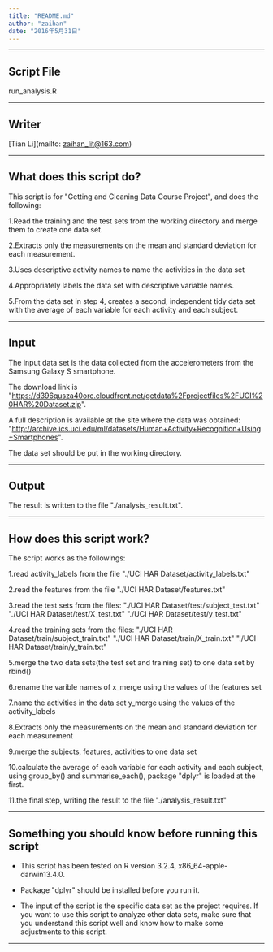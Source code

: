 ```yaml
---
title: "README.md"
author: "zaihan"
date: "2016年5月31日"
---
```


---

## Script File

run_analysis.R

---

## Writer

[Tian Li](mailto: zaihan_lit@163.com)

---

## What does this script do?

This script is for "Getting and Cleaning Data Course Project", and does the following:

1.Read the training and the test sets from the working directory and merge them to create one data set.

2.Extracts only the measurements on the mean and standard deviation for each measurement.

3.Uses descriptive activity names to name the activities in the data set

4.Appropriately labels the data set with descriptive variable names.

5.From the data set in step 4, creates a second, independent tidy data set with the average of each variable for each activity and each subject.

---

## Input

The input data set is the data collected from the accelerometers from the Samsung Galaxy S smartphone. 

The download link is "https://d396qusza40orc.cloudfront.net/getdata%2Fprojectfiles%2FUCI%20HAR%20Dataset.zip".

A full description is available at the site where the data was obtained: "http://archive.ics.uci.edu/ml/datasets/Human+Activity+Recognition+Using+Smartphones". 

The data set should be put in the working directory.

---

## Output

The result is written to the file "./analysis_result.txt".

---

## How does this script work?

The script works as the followings:

1.read activity_labels from the file "./UCI HAR Dataset/activity_labels.txt"

2.read the features from the file "./UCI HAR Dataset/features.txt"

3.read the test sets from the files: "./UCI HAR Dataset/test/subject_test.txt" "./UCI HAR Dataset/test/X_test.txt" "./UCI HAR Dataset/test/y_test.txt"

4.read the training sets from the files: "./UCI HAR Dataset/train/subject_train.txt" "./UCI HAR Dataset/train/X_train.txt" "./UCI HAR Dataset/train/y_train.txt"

5.merge the two data sets(the test set and training set) to one data set by rbind()

6.rename the varible names of x_merge using the values of the features set

7.name the activities in the data set y_merge using the values of the activity_labels

8.Extracts only the measurements on the mean and standard deviation for each measurement

9.merge the subjects, features, activities to one data set

10.calculate the average of each variable for each activity and each subject, using group_by() and summarise_each(), package "dplyr" is loaded at the first.

11.the final step, writing the result to the file "./analysis_result.txt"

---

## Something you should know before running this script

* This script has been tested on R version 3.2.4, x86_64-apple-darwin13.4.0.

* Package "dplyr" should be installed before you run it.

* The input of the script is the specific data set as the project requires. If you want to use this script to analyze other data sets, make sure that you understand this script well and know how to make some adjustments to this script.


---

